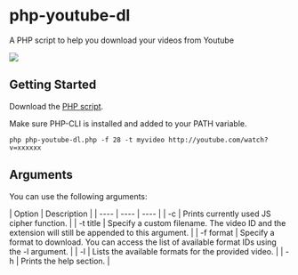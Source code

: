 # php-youtube-dl
A PHP script to help you download your videos from Youtube

![](http://www.aladdian.com/img/ytdl.png)

## Getting Started
Download the [PHP script][php].

[php]: https://raw.githubusercontent.com/aladdindev/php-youtube-dl/master/php-youtube-dl.php

Make sure PHP-CLI is installed and added to your PATH variable.

```
php php-youtube-dl.php -f 28 -t myvideo http://youtube.com/watch?v=xxxxxx

```

## Arguments
You can use the following arguments:

| Option  | Description |
| ---- | ---- | ---- |
| -c | Prints currently used JS cipher function. |
| -t title | Specify a custom filename. The video ID and the extension will still be appended to this argument. |
| -f format | Specify a format to download. You can access the list of available format IDs using the -l argument. |
| -l | Lists the available formats for the provided video. |
| -h | Prints the help section. |

